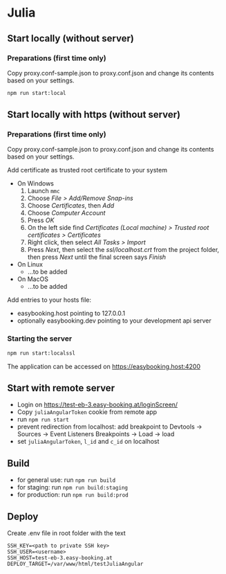 # Julia

## Start locally (without server)

### Preparations (first time only)

Copy proxy.conf-sample.json to proxy.conf.json and change its contents based on your settings.

```bash
npm run start:local
```
## Start locally with https (without server)

### Preparations (first time only)

Copy proxy.conf-sample.json to proxy.conf.json and change its contents based on your settings.

Add certificate as trusted root certificate to your system
 * On Windows
   1. Launch `mmc`
   2. Choose *File > Add/Remove Snap-ins*
   3. Choose *Certificates*, then *Add*
   4. Choose *Computer Account*
   5. Press *OK*
   6. On the left side find *Certificates (Local machine) > Trusted root certificates > Certificates*
   7. Right click, then select *All Tasks > Import*
   8. Press *Next*, then select the *ssl/localhost.crt* from the project folder, then press *Next* until the final screen says *Finish*
 * On Linux
   * ...to be added
 * On MacOS
   * ...to be added

Add entries to your hosts file:
 * easybooking.host pointing to 127.0.0.1
 * optionally easybooking.dev pointing to your development api server

### Starting the server

```bash
npm run start:localssl
```

The application can be accessed on https://easybooking.host:4200

## Start with remote server

- Login on https://test-eb-3.easy-booking.at/loginScreen/
- Copy `juliaAngularToken` cookie from remote app
- run `npm run start`
- prevent redirection from localhost: add breakpoint to Devtools -> Sources -> Event Listeners Breakpoints -> Load -> load
- set `juliaAngularToken`, `l_id` and `c_id` on localhost

## Build

- for general use: run `npm run build`
- for staging: run `npm run build:staging`
- for production: run `npm run build:prod`

## Deploy

Create .env file in root folder with the text

```
SSH_KEY=<path to private SSH key>
SSH_USER=<username>
SSH_HOST=test-eb-3.easy-booking.at
DEPLOY_TARGET=/var/www/html/testJuliaAngular
```
